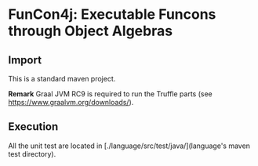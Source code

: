 # FunCon4j: Executable Funcons through Object Algebras

## Import

This is a standard maven project.

**Remark** Graal JVM RC9 is required to run the Truffle parts (see https://www.graalvm.org/downloads/).

## Execution

All the unit test are located in [./language/src/test/java/](language\'s maven test directory).
